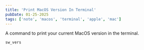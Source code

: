 ```yaml
---
title: 'Print MacOS Version In Terminal'
pubDate: 01-25-2025
tags: ['note', 'macos', 'terminal', 'apple', 'mac']
---
```


A command to print your current MacOS version in the terminal.

```bash
sw_vers
```
